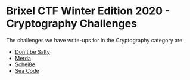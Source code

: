 # Brixel CTF Winter Edition 2020 - Cryptography Challenges
The challenges we have write-ups for in the Cryptography category are:
* [Don't be Salty](DontBeSalty/README.md)
* [Merda](Merda/README.md)
* [Scheiße](Scheiße/README.md)
* [Sea Code](SeaCode/README.md)
